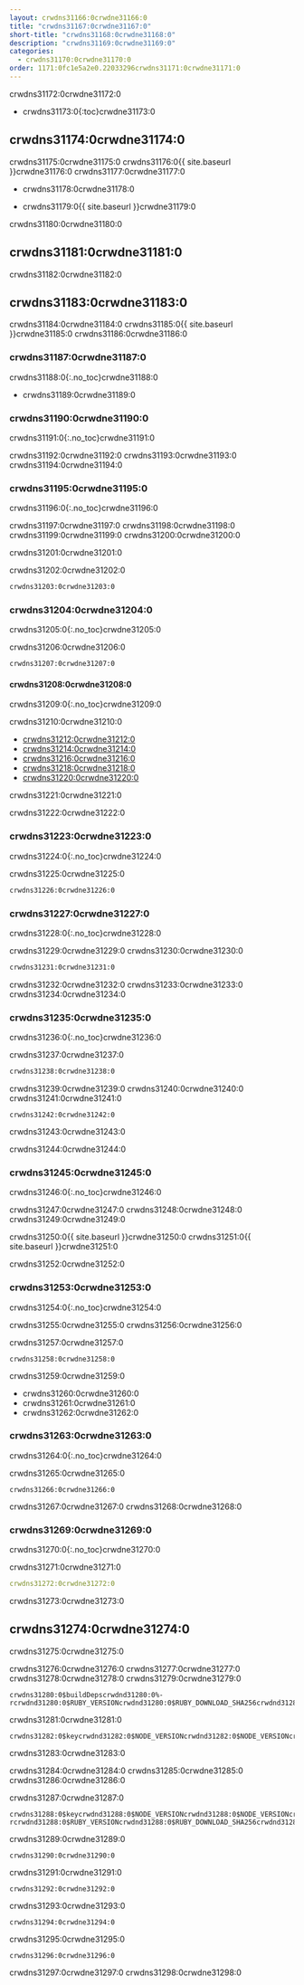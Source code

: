 ```yaml
---
layout: crwdns31166:0crwdne31166:0
title: "crwdns31167:0crwdne31167:0"
short-title: "crwdns31168:0crwdne31168:0"
description: "crwdns31169:0crwdne31169:0"
categories:
  - crwdns31170:0crwdne31170:0
order: 1171:0fc1e5a2e0.22033296crwdns31171:0crwdne31171:0
---
```

crwdns31172:0crwdne31172:0

- crwdns31173:0{:toc}crwdne31173:0

## crwdns31174:0crwdne31174:0

crwdns31175:0crwdne31175:0 crwdns31176:0{{ site.baseurl }}crwdne31176:0 crwdns31177:0crwdne31177:0

- crwdns31178:0crwdne31178:0

- crwdns31179:0{{ site.baseurl }}crwdne31179:0

crwdns31180:0crwdne31180:0

## crwdns31181:0crwdne31181:0

crwdns31182:0crwdne31182:0

## crwdns31183:0crwdne31183:0

crwdns31184:0crwdne31184:0 crwdns31185:0{{ site.baseurl }}crwdne31185:0 crwdns31186:0crwdne31186:0

### crwdns31187:0crwdne31187:0

crwdns31188:0{:.no_toc}crwdne31188:0

- crwdns31189:0crwdne31189:0

### crwdns31190:0crwdne31190:0

crwdns31191:0{:.no_toc}crwdne31191:0

crwdns31192:0crwdne31192:0 crwdns31193:0crwdne31193:0 crwdns31194:0crwdne31194:0

### crwdns31195:0crwdne31195:0

crwdns31196:0{:.no_toc}crwdne31196:0

crwdns31197:0crwdne31197:0 crwdns31198:0crwdne31198:0 crwdns31199:0crwdne31199:0 crwdns31200:0crwdne31200:0

crwdns31201:0crwdne31201:0

crwdns31202:0crwdne31202:0

```Dockerfile
crwdns31203:0crwdne31203:0
```

### crwdns31204:0crwdne31204:0

crwdns31205:0{:.no_toc}crwdne31205:0

crwdns31206:0crwdne31206:0

```Dockerfile
crwdns31207:0crwdne31207:0
```

#### crwdns31208:0crwdne31208:0

crwdns31209:0{:.no_toc}crwdne31209:0

crwdns31210:0crwdne31210:0

- [crwdns31212:0crwdne31212:0](crwdns31211:0crwdne31211:0)
- [crwdns31214:0crwdne31214:0](crwdns31213:0crwdne31213:0)
- [crwdns31216:0crwdne31216:0](crwdns31215:0crwdne31215:0)
- [crwdns31218:0crwdne31218:0](crwdns31217:0crwdne31217:0)
- [crwdns31220:0crwdne31220:0](crwdns31219:0crwdne31219:0)

crwdns31221:0crwdne31221:0

crwdns31222:0crwdne31222:0

### crwdns31223:0crwdne31223:0

crwdns31224:0{:.no_toc}crwdne31224:0

crwdns31225:0crwdne31225:0

```Dockerfile
crwdns31226:0crwdne31226:0
```

### crwdns31227:0crwdne31227:0

crwdns31228:0{:.no_toc}crwdne31228:0

crwdns31229:0crwdne31229:0 crwdns31230:0crwdne31230:0

```Dockerfile
crwdns31231:0crwdne31231:0
```

crwdns31232:0crwdne31232:0 crwdns31233:0crwdne31233:0 crwdns31234:0crwdne31234:0

### crwdns31235:0crwdne31235:0

crwdns31236:0{:.no_toc}crwdne31236:0

crwdns31237:0crwdne31237:0

```bash
crwdns31238:0crwdne31238:0
```

crwdns31239:0crwdne31239:0 crwdns31240:0crwdne31240:0 crwdns31241:0crwdne31241:0

    crwdns31242:0crwdne31242:0
    

crwdns31243:0crwdne31243:0

crwdns31244:0crwdne31244:0

### crwdns31245:0crwdne31245:0

crwdns31246:0{:.no_toc}crwdne31246:0

crwdns31247:0crwdne31247:0 crwdns31248:0crwdne31248:0 crwdns31249:0crwdne31249:0

crwdns31250:0{{ site.baseurl }}crwdne31250:0 crwdns31251:0{{ site.baseurl }}crwdne31251:0

crwdns31252:0crwdne31252:0

### crwdns31253:0crwdne31253:0

crwdns31254:0{:.no_toc}crwdne31254:0

crwdns31255:0crwdne31255:0 crwdns31256:0crwdne31256:0

crwdns31257:0crwdne31257:0

```Shell
crwdns31258:0crwdne31258:0
```

crwdns31259:0crwdne31259:0

- crwdns31260:0crwdne31260:0
- crwdns31261:0crwdne31261:0
- crwdns31262:0crwdne31262:0

### crwdns31263:0crwdne31263:0

crwdns31264:0{:.no_toc}crwdne31264:0

crwdns31265:0crwdne31265:0

```Shell
crwdns31266:0crwdne31266:0
```

crwdns31267:0crwdne31267:0 crwdns31268:0crwdne31268:0

### crwdns31269:0crwdne31269:0

crwdns31270:0{:.no_toc}crwdne31270:0

crwdns31271:0crwdne31271:0

```YAML
crwdns31272:0crwdne31272:0
```

crwdns31273:0crwdne31273:0

## crwdns31274:0crwdne31274:0

crwdns31275:0crwdne31275:0

crwdns31276:0crwdne31276:0 crwdns31277:0crwdne31277:0 crwdns31278:0crwdne31278:0 crwdns31279:0crwdne31279:0

    crwdns31280:0$buildDepscrwdnd31280:0%-rcrwdnd31280:0$RUBY_VERSIONcrwdnd31280:0$RUBY_DOWNLOAD_SHA256crwdnd31280:0$(nproc)crwdnd31280:0$buildDepscrwdnd31280:0$RUBYGEMS_VERSIONcrwdnd31280:0$BUNDLER_VERSIONcrwdnd31280:0$GEM_HOMEcrwdnd31280:0$GEM_HOMEcrwdnd31280:0$GEM_HOMEcrwdnd31280:0$BUNDLE_BINcrwdnd31280:0$PATHcrwdnd31280:0$GEM_HOMEcrwdnd31280:0$BUNDLE_BINcrwdnd31280:0$GEM_HOMEcrwdnd31280:0$BUNDLE_BINcrwdne31280:0
    

crwdns31281:0crwdne31281:0

    crwdns31282:0$keycrwdnd31282:0$NODE_VERSIONcrwdnd31282:0$NODE_VERSIONcrwdnd31282:0$NODE_VERSIONcrwdnd31282:0$NODE_VERSIONcrwdnd31282:0$NODE_VERSIONcrwdnd31282:0$NODE_VERSIONcrwdne31282:0
    

crwdns31283:0crwdne31283:0

crwdns31284:0crwdne31284:0 crwdns31285:0crwdne31285:0 crwdns31286:0crwdne31286:0

crwdns31287:0crwdne31287:0

    crwdns31288:0$keycrwdnd31288:0$NODE_VERSIONcrwdnd31288:0$NODE_VERSIONcrwdnd31288:0$NODE_VERSIONcrwdnd31288:0$NODE_VERSIONcrwdnd31288:0$NODE_VERSIONcrwdnd31288:0$NODE_VERSIONcrwdnd31288:0$buildDepscrwdnd31288:0%-rcrwdnd31288:0$RUBY_VERSIONcrwdnd31288:0$RUBY_DOWNLOAD_SHA256crwdnd31288:0$(nproc)crwdnd31288:0$buildDepscrwdnd31288:0$RUBYGEMS_VERSIONcrwdnd31288:0$BUNDLER_VERSIONcrwdnd31288:0$PATHcrwdnd31288:0$GEM_HOMEcrwdnd31288:0$GEM_HOMEcrwdnd31288:0$GEM_HOMEcrwdnd31288:0$BUNDLE_BINcrwdnd31288:0$PATHcrwdnd31288:0$GEM_HOMEcrwdnd31288:0$BUNDLE_BINcrwdnd31288:0$GEM_HOMEcrwdnd31288:0$BUNDLE_BINcrwdne31288:0
    

crwdns31289:0crwdne31289:0

`crwdns31290:0crwdne31290:0`

crwdns31291:0crwdne31291:0

    crwdns31292:0crwdne31292:0
    

crwdns31293:0crwdne31293:0

    crwdns31294:0crwdne31294:0
    

crwdns31295:0crwdne31295:0

    crwdns31296:0crwdne31296:0
    

crwdns31297:0crwdne31297:0 crwdns31298:0crwdne31298:0